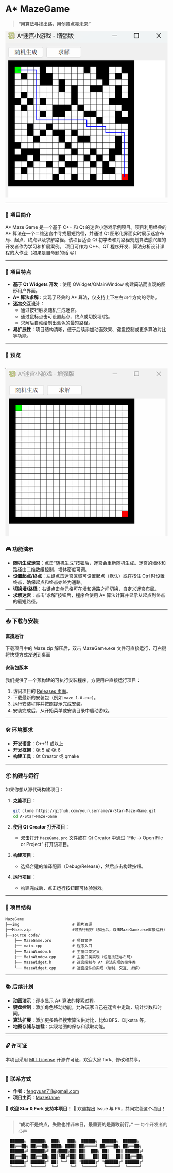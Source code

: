 # A\* MazeGame

> **“用算法寻找出路，用创意点亮未来”** 

![A* Maze Game Banner](img/index.png)

---

### 🌟 **项目简介**

A* Maze Game 是一个基于 C++ 和 Qt 的迷宫小游戏示例项目。项目利用经典的 A* 算法在一个二维迷宫中寻找最短路径，并通过 Qt 图形化界面实时展示迷宫布局、起点、终点以及求解路径。该项目适合 Qt 初学者和对路径规划算法感兴趣的开发者作为学习和扩展案例。
项目可作为 C++、QT 程序开发、算法分析设计课程的大作业（如果是自命题的话 😀）

---

### 🚀 **项目特点**

- **基于 Qt Widgets 开发**：使用 QWidget/QMainWindow 构建简洁而直观的图形用户界面。
- **A\* 算法求解**：实现了经典的 A\* 算法，仅支持上下左右四个方向的寻路。
- **迷宫交互设计**：
  - 通过按钮触发随机生成迷宫。
  - 通过鼠标点击可设置起点、终点或切换墙/路。
  - 求解后自动绘制出蓝色的最短路径。
- **易扩展性**：项目结构清晰，便于后续添加动画效果、键盘控制或更多算法对比等功能。

---

### 📸 **预览**

## ![image](https://github.com/xi029/MazeGame/blob/main/img/maze.gif)

### 🎮 **功能演示**

- **随机生成迷宫**：点击“随机生成”按钮后，迷宫会重新随机生成。迷宫的墙体和路径由二维数组控制，墙体密度可调。
- **设置起点/终点**：左键点击迷宫区域可设置起点（默认）或在按住 Ctrl 时设置终点，确保起点和终点始终为通路。
- **切换墙/路径**：右键点击单元格可在墙和通路之间切换，自定义迷宫布局。
- **求解迷宫**：点击“求解”按钮后，程序会使用 A\* 算法计算并显示从起点到终点的最短路径。

---

### 📥 **下载与安装**

#### 直接运行

下载项目中的 Maze.zip 解压后，双击 MazeGame.exe 文件可直接运行，可右键将快捷方式发送到桌面

#### **安装包版本**

我们提供了一个预构建的可执行安装程序，方便用户直接运行项目：

1. 访问项目的 [Releases 页面](https://github.com/xi029/MazeGame/releases)。
2. 下载最新的安装包（例如 `maze_1.0.exe`）。
3. 运行安装程序并按照提示完成安装。
4. 安装完成后，从开始菜单或安装目录中启动游戏。

---

### 🛠️ **环境要求**

- **开发语言**：C++11 或以上
- **开发框架**：Qt 5 或 Qt 6
- **构建工具**：Qt Creator 或 qmake

---

### 📦 **构建与运行**

如果你想从源代码构建项目：

1. **克隆项目**：

   ```bash
   git clone https://github.com/yourusername/A-Star-Maze-Game.git
   cd A-Star-Maze-Game
   ```

2. **使用 Qt Creator 打开项目**：

   - 双击打开 `MazeGame.pro` 文件或在 Qt Creator 中通过 “File -> Open File or Project” 打开该项目。

3. **构建项目**：

   - 选择合适的编译配置（Debug/Release），然后点击构建按钮。

4. **运行项目**：
   - 构建完成后，点击运行按钮即可体验游戏。

---

### 📁 **项目结构**

```plaintext
MazeGame
├──img                       # 图片资源
├──Maze.zip                  #可执行程序（解压后，双击MazeGame.exe直接运行）
├──source code/
    ├── MazeGame.pro         # 项目文件
    ├── main.cpp             # 程序入口
    ├── MainWindow.h         # 主窗口类定义
    ├── MainWindow.cpp       # 主窗口类实现（包括按钮与布局）
    ├── MazeWidget.h         # 迷宫绘制与 A* 算法实现的控件类
    └── MazeWidget.cpp       # 迷宫控件的实现（绘制、交互、求解）
```

---

### 📚 **后续计划**

- **动画演示**：逐步显示 A\* 算法的搜索过程。
- **键盘控制**：添加角色移动功能，允许玩家自己在迷宫中走动，统计步数和时间。
- **算法扩展**：添加更多路径搜索算法供对比，比如 BFS、Dijkstra 等。
- **地图存储与加载**：实现地图的保存和读取功能。

---

### 🔓 **许可证**

本项目采用 [MIT License](LICENSE) 开源许可证，欢迎大家 fork、修改和共享。

---

### 📧 **联系方式**

- **作者**：fengyuan711@gmail.com
- **项目主页**：[MazeGame](https://github.com/xi029/MazeGame)

🚀 **欢迎 Star & Fork 支持本项目！** 🎉
欢迎提出 Issue 与 PR，共同完善这个项目！

---

> **“成功不是终点，失败也并非末日，最重要的是勇敢前行。”** — 每个开发者的心声

```plaintext
  ██████╗  ██████╗  ███╗   ███╗  ██████╗  ██████╗  ██████╗
  ██╔══██╗ ██╔══██╗ ████╗ ████║ ██╔════╝ ██╔═══██╗ ██╔══██╗
  ██████╔╝ ██████╔╝ ██╔████╔██║ ██║  ███╗ ██║   ██║ ██████╔╝
  ██╔══██╗ ██╔══██╗ ██║╚██╔╝██║ ██║   ██║ ██║   ██║ ██╔══██╗
  ██████╔╝ ██████╔╝ ██║ ╚═╝ ██║ ╚██████╔╝ ╚██████╔╝ ██████╔╝
  ╚═════╝  ╚═════╝  ╚═╝     ╚═╝  ╚═════╝   ╚═════╝  ╚═════╝
```
